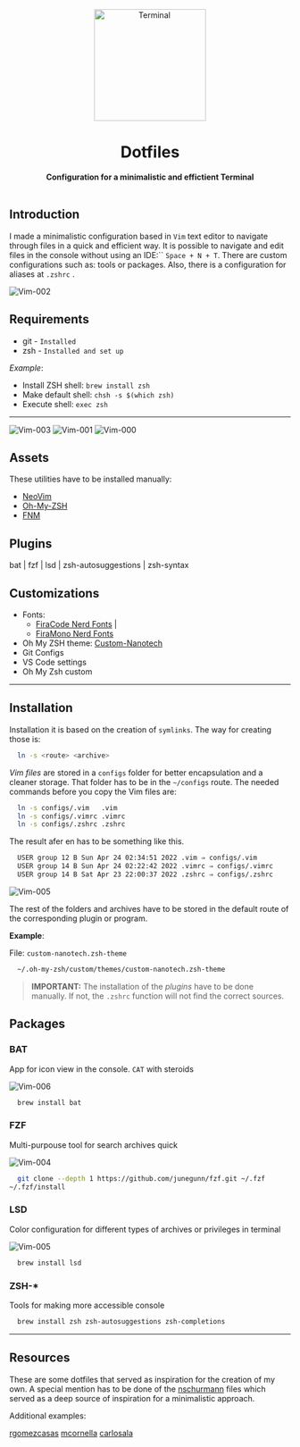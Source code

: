<div align="center">
    <a href="https://www.ironhack.com/">
        <img 
            alt="Terminal"
            width="200px"
            src="https://github.com/carlos-garcia-dev/carlos-garcia-dev-images/blob/master/images/png/20.Terminal.png" />
    </a>
</div>
<div align="center">
  <h1>Dotfiles</h1>
  <strong>Configuration for a minimalistic and effictient Terminal</strong>
</div>

</br>

## Introduction

I made a minimalistic configuration based in `Vim` text editor to navigate through files in a quick and efficient way.
It is possible to navigate and edit files in the console without using an IDE:`` `Space + N + T`. There are custom configurations such as: tools or packages. Also, there is a configuration for aliases at `.zshrc` .

<img
    src="https://github.com/carlos-garcia-dev/dotfiles-images/blob/main/Vim-Screenshot_0002.jpg" 
    alt="Vim-002"
    style="witdh: 100%" />

## Requirements

- git - `Installed`
- zsh - `Installed and set up`

_Example_:

- Install ZSH shell: `brew install zsh`
- Make default shell: `chsh -s $(which zsh)`
- Execute shell: `exec zsh`

---

<img
    src="https://github.com/carlos-garcia-dev/dotfiles-images/blob/main/Vim-Screenshot_0003.jpg" 
    alt="Vim-003"
    style="witdh: 100%" />
<img
    src="https://github.com/carlos-garcia-dev/dotfiles-images/blob/main/Vim-Screenshot_0001.jpg" 
    alt="Vim-001"
    style="witdh: 100%" />
<img
    src="https://github.com/carlos-garcia-dev/dotfiles-images/blob/main/Vim-Screenshot_0000.jpg" 
    alt="Vim-000"
    style="witdh: 100%" />

## Assets

These utilities have to be installed manually:

- [NeoVim](https://neovim.io/)
- [Oh-My-ZSH](https://github.com/ohmyzsh/ohmyzsh)
- [FNM](https://github.com/Schniz/fnm)

## Plugins

bat | fzf | lsd | zsh-autosuggestions | zsh-syntax

## Customizations

- Fonts:
  - [FiraCode Nerd Fonts](https://github.com/ryanoasis/nerd-fonts/releases#:~:text=8.71%20MB-,FiraCode.zip,-72.9%20MB) |
  - [FiraMono Nerd Fonts](https://github.com/ryanoasis/nerd-fonts/releases#:~:text=72.9%20MB-,FiraMono.zip,-28.3%20MB)
- Oh My ZSH theme: [Custom-Nanotech](https://github.com/carlos-garcia-dev/dotfiles/blob/main/.oh-my-zsh/themes/custom-nanotech.zsh-theme)
- Git Configs
- VS Code settings
- Oh My Zsh custom

---

## Installation

Installation it is based on the creation of `symlinks`.
The way for creating those is:

```sh
  ln -s <route> <archive>
```

_Vim files_ are stored in a `configs` folder for better encapsulation and a cleaner storage.
That folder has to be in the `~/configs` route.
The needed commands before you copy the Vim files are:

```sh
  ln -s configs/.vim   .vim
  ln -s configs/.vimrc .vimrc
  ln -s configs/.zshrc .zshrc
```

The result afer en has to be something like this.

```sh
  USER group 12 B Sun Apr 24 02:34:51 2022 .vim ⇒ configs/.vim
  USER group 14 B Sun Apr 24 02:22:42 2022 .vimrc ⇒ configs/.vimrc
  USER group 14 B Sat Apr 23 22:00:37 2022 .zshrc ⇒ configs/.zshrc
```

<img
    src="https://github.com/carlos-garcia-dev/dotfiles-images/blob/main/Vim-Screenshot_0005.jpg"
    alt="Vim-005" />

The rest of the folders and archives have to be stored in the default route of the corresponding plugin or program.

**Example**:

File: `custom-nanotech.zsh-theme`

```sh
  ~/.oh-my-zsh/custom/themes/custom-nanotech.zsh-theme
```

> **IMPORTANT:** The installation of the _plugins_ have to be done manually.
> If not, the `.zshrc` function will not find the correct sources.

## Packages

### BAT

App for icon view in the console. `CAT` with steroids

<img
    src="https://github.com/carlos-garcia-dev/dotfiles-images/blob/main/Vim-Screenshot_0006.jpg"
    alt="Vim-006"/>

```sh
  brew install bat
```

### FZF

Multi-purpouse tool for search archives quick

<img
    src="https://github.com/carlos-garcia-dev/dotfiles-images/blob/main/Vim-Screenshot_0004.jpg"
    alt="Vim-004"
    style="witdh: 100%" />

```sh
  git clone --depth 1 https://github.com/junegunn/fzf.git ~/.fzf
~/.fzf/install
```

### LSD

Color configuration for different types of archives or privileges in terminal

<img
    src="https://github.com/carlos-garcia-dev/dotfiles-images/blob/main/Vim-Screenshot_0005.jpg"
    alt="Vim-005" />

```sh
  brew install lsd
```

### ZSH-\*

Tools for making more accessible console

```sh
  brew install zsh zsh-autosuggestions zsh-completions
```

---

## Resources

These are some dotfiles that served as inspiration for the creation of my own. A special mention has to be done of the [nschurmann](https://github.com/nschurmann/configs) files which served as a deep source of inspiration for a minimalistic approach.

Additional examples:

[rgomezcasas](https://github.com/rgomezcasas/dotfiles)
[mcornella](https://github.com/mcornella/dotfiles)
[carlosala](https://github.com/carlosala/dotfiles)
